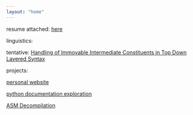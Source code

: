 ```yaml
---
layout: "home"
---
```


resume attached: [here](assets\Aditya-Krishna-Resume-Final-One-Page-Oct-8-2024.pdf)

linguistics: 

tentative: [Handling of Immovable Intermediate Constituents in Top Down Layered Syntax](assets\Aditya_Krishna_2024_Handling_of_Immovable_Intermediate_Constituents_in_Top_Down_Layered_Syntax.pdf)

projects: 

[personal website](https://github.com/AdityaKrishnaProjects/AdityaKrishnaProjects.github.io)

[python documentation exploration](https://github.com/AdityaKrishnaProjects/Python_Documentation_Exploration)

[ASM Decompilation](https://github.com/AdityaKrishnaProjects/TrainingMode-More-Falco)